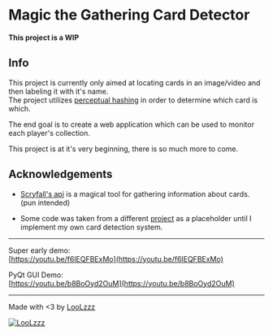 # Magic the Gathering Card Detector

<!-- markdownlint-disable-next-line -->
**This project is a WIP**

## Info

This project is currently only aimed at locating cards in an image/video and then labeling it with it's name.  
The project utilizes [perceptual hashing](https://www.phash.org/) in order to determine which card is which.

The end goal is to create a web application which can be used to monitor each player's collection.

This project is at it's very beginning, there is so much more to come.

## Acknowledgements

* [Scryfall's api](https://scryfall.com/docs/api) is a magical tool for gathering information about cards. (pun intended)

* Some code was taken from a different [project](https://github.com/hj3yoo/mtg_card_detector) as a placeholder until I implement my own card detection system.

---

Super early demo:  
[https://youtu.be/f6lEQFBExMo](https://youtu.be/f6lEQFBExMo)

PyQt GUI Demo:  
[https://youtu.be/b8BoOyd2OuM](https://youtu.be/b8BoOyd2OuM)

---

Made with <3 by [LooLzzz](http://github.com/LooLzzz)

[![LooLzzz](https://avatars0.githubusercontent.com/u/8081213?s=460&u=f00fbdf1d592adfd5995d471a2121a920a0f33bd&v=4)](http://github.com/LooLzzz)
